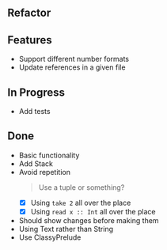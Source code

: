 ## Refactor


## Features

- Support different number formats
- Update references in a given file

## In Progress

- Add tests

## Done

- Basic functionality
- Add Stack
- Avoid repetition
    > Use a tuple or something?
    * [x] Using `take 2` all over the place
    * [x] Using `read x :: Int` all over the place
- Should show changes before making them
- Using Text rather than String
- Use ClassyPrelude
